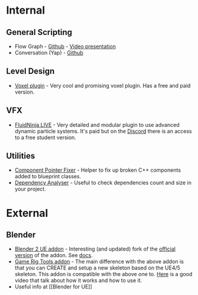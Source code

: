 
# Internal

## General Scripting
- Flow Graph - [Github](https://github.com/MothCocoon/FlowGraph) - [Video presentation](https://www.youtube.com/watch?v=BAqhccgKx_k)
- Conversation (Yap) - [Github](https://github.com/HomerJohnston/UE-FlowYap)
## Level Design
- [Voxel plugin](https://voxelplugin.com/) - Very cool and promising voxel plugin. Has a free and paid version.
## VFX
- [FluidNinja LIVE](https://www.fab.com/listings/80fcf53e-49f7-4635-a71c-ba81280c6618) - Very detailed and modular plugin to use advanced dynamic particle systems. It's paid but on the [Discord](https://discord.gg/rgEtwua2tu) there is an access to a free student version.
## Utilities
- [Component Pointer Fixer](https://github.com/Duroxxigar/ComponentPointerFixer) - Helper to fix up broken C++ components added to blueprint classes.
- [Dependency Analyser](https://github.com/alessianigretti/DependencyAnalyser) - Useful to check dependencies count and size in your project.

# External
## Blender
- [Blender 2 UE addon](https://github.com/poly-hammer/BlenderTools) - Interesting (and updated) fork of the [official version](https://github.com/EpicGamesExt/BlenderTools) of the addon. See [docs](https://poly-hammer.github.io/BlenderTools/).
- [Game Rig Tools addon](https://toshicg.gumroad.com/l/game_rig_tools) - The main difference with the above addon is that you can CREATE and setup a new skeleton based on the UE4/5 skeleton. This addon is compatible with the above one to. [Here](https://www.youtube.com/watch?v=U23WyAd8o_8) is a good video that talk about how it works and how to use it.
- Useful info at [[Blender for UE]]



